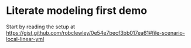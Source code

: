 # Literate modeling first demo

Start by reading the setup at https://gist.github.com/robclewley/0e54e7becf3bb017ea61#file-scenario-local-linear-yml

